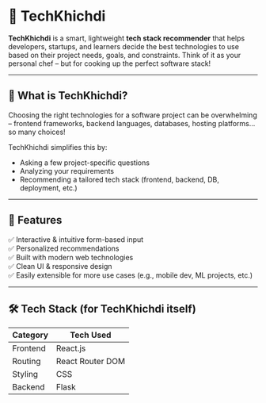 # 🚀 TechKhichdi

**TechKhichdi** is a smart, lightweight **tech stack recommender** that helps developers, startups, and learners decide the best technologies to use based on their project needs, goals, and constraints. Think of it as your personal chef – but for cooking up the perfect software stack!

---

## 🧠 What is TechKhichdi?

Choosing the right technologies for a software project can be overwhelming – frontend frameworks, backend languages, databases, hosting platforms... so many choices!

TechKhichdi simplifies this by:
- Asking a few project-specific questions
- Analyzing your requirements
- Recommending a tailored tech stack (frontend, backend, DB, deployment, etc.)

---

## 🌟 Features

✅ Interactive & intuitive form-based input  
✅ Personalized recommendations  
✅ Built with modern web technologies  
✅ Clean UI & responsive design  
✅ Easily extensible for more use cases (e.g., mobile dev, ML projects, etc.)

---

## 🛠️ Tech Stack (for TechKhichdi itself)

| Category        | Tech Used         |
|----------------|--------------------|
| Frontend       | React.js           |
| Routing        | React Router DOM   |
| Styling        | CSS                |
| Backend        | Flask              |


